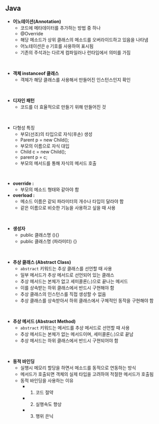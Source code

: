## Java

- **어노테이션(Annotation)**
  - 코드에 메타데이터를 추가하는 방법 중 하나
  - @Override
  - 해당 메소드가 상위 클래스의 메소드를 오버라이드하고 있음을 나타냄
  - 어노테이션은 `@` 기호를 사용하여 표시됨
  - 기존의 주석과는 다르게 컴파일러나 런타임에서 의미를 가짐

<br>

- **객체 instanceof 클래스**
  - 객체가  해당 클래스를 사용해서 만들어진 인스턴스인지 확인

<br>

- **디자인 패턴**
  - 코드를 더 효율적으로 만들기 위해 만들어진 것

<br>

- 다형성 특징
  - 부모(선조)의 타입으로 자식(후손) 생성
  - Parent p = new Child();
  - 부모의 이름으로 자식 대입
  - Child c = new Child();
  - parent p = c;
  - 부모의 메서드를 통해 자식의 메서드 호출

<br>

- **override :** 
  - 부모의 메소드 형태와 같아야 함
- **overload :** 
  - 메소드 이름은 같되 파라미터의 개수나 타입이 달라야 함 
  - 같은 이름으로 비슷한 기능을 사용하고 싶을 때 사용

<br>

- **생성자**
  - public 클래스명 (){}
  - public 클래스명 (파라미터) {}

<br>

- **추상 클래스 (Abstract Class)**
  - `abstract` 키워드는 추상 클래스를 선언할 때 사용
  - 일부 메서드가 추상 메서드로 선언되어 있는 클래스
  - 추상 메서드는 본체가 없고 세미콜론(`;`)으로 끝나는 메서드
  - 이를 상속받는 하위 클래스에서 반드시 구현해야 함
  - 추상 클래스의 인스턴스를 직접 생성할 수 없음
  - 추상 클래스를 상속받아서 하위 클래스에서 구체적인 동작을 구현해야 함

<br>

- **추상 메서드 (Abstract Method)**
  - `abstract` 키워드는 메서드를 추상 메서드로 선언할 때 사용
  - 추상 메서드는 본체가 없는 메서드이며, 세미콜론(`;`)으로 끝남
  - 추상 메서드는 하위 클래스에서 반드시 구현되어야 함

<br>

- **동적 바인딩** 
  - 실행시 메모리 할당을 하면서 메소드를 동적으로 연동하는 방식
  - 메서드가 호출되면 객체의 실제 타입을 고려하여 적절한 메서드가 호출됨
  - 동적 바인딩을 사용하는 이유
    - 1) 코드 절약 
    - 2) 실행속도 향상 
    - 3) 행위 은닉